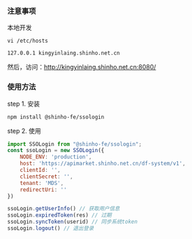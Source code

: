 ### 注意事项
本地开发
```shell
vi /etc/hosts
```

```shell
127.0.0.1 kingyinlaing.shinho.net.cn
```
然后，访问：http://kingyinlaing.shinho.net.cn:8080/

### 使用方法

step 1. 安装

```shell
npm install @shinho-fe/ssologin
```

step 2. 使用
```javascript
import SSOLogin from "@shinho-fe/ssologin";
const ssoLogin = new SSOLogin({
    NODE_ENV: 'production',
    host: 'https://apimarket.shinho.net.cn/df-system/v1',
    clientId: '',
    clientSecret: '',
    tenant: 'MDS',
    redirectUri: ''
})

ssoLogin.getUserInfo() // 获取用户信息
ssoLogin.expiredToken(res) // 过期
ssoLogin.syncToken(userid) // 同步系统token
ssoLogin.logout() // 退出登录

```
